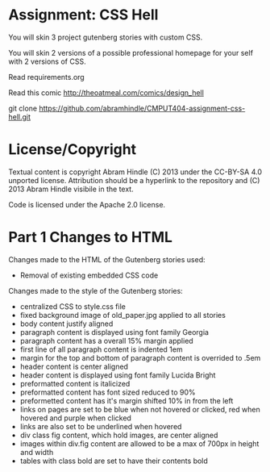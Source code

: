 Assignment: CSS Hell
====================

You will skin 3 project gutenberg stories with custom CSS.

You will skin 2 versions of a possible professional homepage for your
self with 2 versions of CSS.

Read requirements.org

Read this comic http://theoatmeal.com/comics/design_hell

git clone https://github.com/abramhindle/CMPUT404-assignment-css-hell.git

License/Copyright
=================

Textual content is copyright Abram Hindle (C) 2013 under the CC-BY-SA
4.0 unported license. Attribution should be a hyperlink to the
repository and (C) 2013 Abram Hindle visibile in the text.

Code is licensed under the Apache 2.0 license.

Part 1 Changes to HTML
======================

Changes made to the HTML of the Gutenberg stories used:
- Removal of existing embedded CSS code

Changes made to the style of the Gutenberg stories:
- centralized CSS to style.css file
- fixed background image of old_paper.jpg applied to all stories
- body content justify aligned
- paragraph content is displayed using font family Georgia
- paragraph content has a overall 15% margin applied
- first line of all paragraph content is indented 1em
- margin for the top and bottom of paragraph content is overrided to .5em
- header content is center aligned
- header content is displayed using font family Lucida Bright
- preformatted content is italicized
- preformatted content has font sized reduced to 90%
- preformetted content has it's margin shifted 10% in from the left
- links on pages are set to be blue when not hovered or clicked, red when hovered and purple when clicked
- links are also set to be underlined when hovered
- div class fig content, which hold images, are center aligned
- images within div.fig content are allowed to be a max of 700px in height and width
- tables with class bold are set to have their contents bold